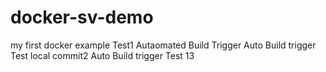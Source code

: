 # docker-sv-demo
my first docker example
Test1 Autaomated Build Trigger
Auto Build trigger Test local commit2
Auto Build trigger Test 13


